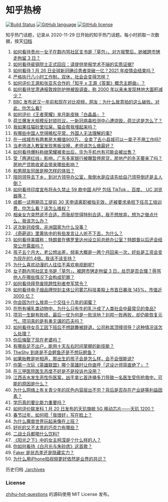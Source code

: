 # 知乎热榜
[![Build Status](https://github.com/ToWeLong/zhihu-hot-questions/workflows/CI/badge.svg)](https://github.com/ToWeLong/zhihu-hot-questions/actions)
[![GitHub language](https://img.shields.io/badge/language-golang-orange.svg)](https://golang.org/)
[![GitHub license](https://img.shields.io/github/license/ToWeLong/zhihu-hot-questions)](https://github.com/ToWeLong/zhihu-hot-questions/blob/main/LICENSE)

知乎热门话题，记录从 2020-11-29 日开始的知乎热门话题。每小时抓取一次数据，按天[归档](./archives)

<!-- BEGIN -->

1. [如何看待贵州一女子在群内骂社区支书是「草包」，对方报警后，她被跨市铐走拘留 3 日？](https://www.zhihu.com/question/441235726)
1. [如何看待裴钢院士正式回应：请提供举报学术不端的实质证据?](https://www.zhihu.com/question/441180206)
1. [如何看待 1 月 26 日全球新冠确诊患者突破一亿？2021 年疫情会结束吗？](https://www.zhihu.com/question/441055229)
1. [严格执行八小时工作制，双休，社会会变得怎样？](https://www.zhihu.com/question/401128014)
1. [如何评价王源和张亚东合作的「知乎 x 王源《答案》概念主题曲」？](https://www.zhihu.com/question/440768515)
1. [如何看待甘肃通报敦煌防护林被毁调查，称 2000 年以来未发现林地大面积减少？](https://www.zhihu.com/question/441237661)
1. [BBC 发布武汉一年前和现在对比视频，网友：为什么故意拍的这么破败。对此，你怎么看?](https://www.zhihu.com/question/440241502)
1. [如何评价《王者荣耀》芈月新皮肤「白晶晶」？](https://www.zhihu.com/question/441100027)
1. [荷兰爆发大规模反封锁抗议，一新冠病毒检测中心遭烧毁，荷兰这是怎么了？](https://www.zhihu.com/question/441067774)
1. [我如果往猫砂里拉屎，猫会帮我埋起来吗？](https://www.zhihu.com/question/26766288)
1. [有哪些中国人觉得稀松平常，外国人无法理解的事?](https://www.zhihu.com/question/435879884)
1. [在一线城市有两套房大概值900万， 全卖了去小县城可以一辈子不用工作吗?](https://www.zhihu.com/question/440901670)
1. [当老师进入教室发现黑板没擦，老师该怎么做最好？](https://www.zhihu.com/question/439153083)
1. [如何看待爆料称继荣耀被卖出后，华为手机也有可能会被出售？](https://www.zhihu.com/question/440716092)
1. [受「两道红线」影响，广东多家银行被曝暂停房贷，房地产的冬天要来了吗？房地产贷款收紧会带来哪些影响？](https://www.zhihu.com/question/441131160)
1. [和男朋友同居是种怎样的体验？](https://www.zhihu.com/question/65343555)
1. [陪同领导去下乡，到对方领导办公室，我倒水是应该先给自己领导倒还是主人倒？](https://www.zhihu.com/question/347858228)
1. [如何看待印度宣布将永久禁止 59 款中国 APP  包括 TikTok 、百度、 UC 浏览器等？](https://www.zhihu.com/question/441222499)
1. [成都一试用期员工提前 30 天申请离职被指无效，还被要求承担下任员工培训费，你怎么看？该怎么维权？](https://www.zhihu.com/question/441091163)
1. [相亲女方突然说不合适，而我却觉得特别合适，我不想放弃，想为之做点什么，我该怎么办？](https://www.zhihu.com/question/440487005)
1. [这次新冠疫情，非洲国家为什么没事？](https://www.zhihu.com/question/379308126)
1. [《奇葩说》里黄执中的有些发言让人听不下去，为什么？](https://www.zhihu.com/question/438585272)
1. [如何看待美媒称：特朗普在佛罗里达州设立前总统办公室？特朗普以后还会经常公开露面吗？](https://www.zhihu.com/question/441232671)
1. [孩子五个月大，老公想出差，频率大概是一两个月回来一次，好处是工资会变为现在的1.4倍。我该不该支持？](https://www.zhihu.com/question/441236540)
1. [为什么喜欢动漫的人往往不喜欢电视剧呢?](https://www.zhihu.com/question/439746443)
1. [女子群内骂社区支书是「草包」，被跨市铐走拘留 3 日，处罚是否合理？辱骂他人在哪些情况下会构成犯罪？](https://www.zhihu.com/question/441237830)
1. [如何看待拜登废除跨性别者参军禁令？](https://www.zhihu.com/question/441232792)
1. [如何看待电子烟品牌悦刻主体公司雾芯科技美股上市首日暴涨 145%，市值近 3000 亿？](https://www.zhihu.com/question/440744762)
1. [你会因为什么放弃一个交往十几年的闺蜜？](https://www.zhihu.com/question/440304191)
1. [在所有哺乳类动物中，为什么只有牛的乳汁成了人类社会中最常见的食品?](https://www.zhihu.com/question/440396733)
1. [项羽一生鲜有败绩，最后一仗为何是一败涂地？刘邦一败再败，却仍能恢复元气，项羽真的是有勇无谋的匹夫吗？](https://www.zhihu.com/question/438299652)
1. [如何看待女员工因下班后不想跳舞被辞退，公司称其顶撞领导？这种情况该怎么处理？](https://www.zhihu.com/question/441226508)
1. [你后悔娶了现在老婆吗？](https://www.zhihu.com/question/315457601)
1. [有哪些足不出户，能用十天左右时间掌握的新技能？](https://www.zhihu.com/question/369762095)
1. [TheShy 到底是不会鳄鱼还是不想玩鳄鱼？](https://www.zhihu.com/question/439958895)
1. [如果胎教是听相声，那出生的孩子会是怎么样，会不会很能说?](https://www.zhihu.com/question/39941920)
1. [你第一次玩《英雄联盟》哪个英雄时让你直呼「这设计师简直绝了」？](https://www.zhihu.com/question/408931105)
1. [在三甲医院医生态度不好是不是投诉也没用？](https://www.zhihu.com/question/440808409)
1. [江西吉水发生恶性伤医案，凶手拿匕首连捅多刀导致一名医生受伤抢救中，可能的原因是什么？](https://www.zhihu.com/question/441266884)
1. [为什么网络上有关青少年的灰色内容层出不穷？背后是否存在产业链等利益因素？](https://www.zhihu.com/question/440681751)
1. [学历真的要比能力重要吗？](https://www.zhihu.com/question/439822274)
1. [如何评价联发科 1 月 20 日发布的天玑旗舰 5G 移动芯片——天玑 1200？](https://www.zhihu.com/question/440284486)
1. [春节过年，如何把「我很好」写在脸上？](https://www.zhihu.com/question/440698859)
1. [为什么魔兽世界玩起来像在上班？](https://www.zhihu.com/question/441054656)
1. [好吃的又不太贵的巧克力有哪些？](https://www.zhihu.com/question/35376222)
1. [二战士兵都喝什么饮料?](https://www.zhihu.com/question/438541247)
1. [《阳光之下》中的女主柯滢是个什么样的人？](https://www.zhihu.com/question/437939996)
1. [你如何看待《白月光与朱砂痣》这首歌？](https://www.zhihu.com/question/438545149)
1. [Faker 是状态差还是隐藏实力？](https://www.zhihu.com/question/353030785)
1. [为什么用iPhone拍视频更好依然是业界的共识？](https://www.zhihu.com/question/440731913)

<!-- END -->

历史归档 [./archives](./archives)


### License
[zhihu-hot-questions](https://github.com/towelong/zhihu-hot-questions) 的源码使用 MIT License 发布。
